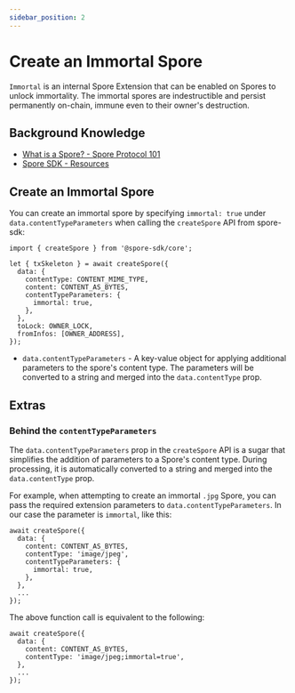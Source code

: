 ```yaml
---
sidebar_position: 2
---
```


# Create an Immortal Spore

`Immortal` is an internal Spore Extension that can be enabled on Spores to unlock immortality. The immortal spores are indestructible and persist permanently on-chain, immune even to their owner's destruction.

## Background Knowledge
- [What is a Spore? - Spore Protocol 101](/basics/spore-101#what-is-a-spore)
- [Spore SDK - Resources](/resources/spore-sdk)

## Create an Immortal Spore

You can create an immortal spore by specifying `immortal: true` under `data.contentTypeParameters` when calling the `createSpore` API from spore-sdk:

```tsx
import { createSpore } from '@spore-sdk/core';

let { txSkeleton } = await createSpore({
  data: {
    contentType: CONTENT_MIME_TYPE,
    content: CONTENT_AS_BYTES,
    contentTypeParameters: {
      immortal: true,
    },
  },
  toLock: OWNER_LOCK,
  fromInfos: [OWNER_ADDRESS],
});
```

- `data.contentTypeParameters` - A key-value object for applying additional parameters to the spore's content type. The parameters will be converted to a string and merged into the `data.contentType` prop.

## Extras

### Behind the `contentTypeParameters`

The `data.contentTypeParameters` prop in the `createSpore` API is a sugar that simplifies the addition of parameters to a Spore's content type. During processing, it is automatically converted to a string and merged into the `data.contentType` prop.

For example, when attempting to create an immortal `.jpg` Spore, you can pass the required extension parameters to `data.contentTypeParameters`. In our case the parameter is `immortal`, like this:

```tsx
await createSpore({
  data: {
    content: CONTENT_AS_BYTES,
    contentType: 'image/jpeg',
    contentTypeParameters: {
      immortal: true,
    },
  },
  ...
});
```

The above function call is equivalent to the following:

```tsx
await createSpore({
  data: {
    content: CONTENT_AS_BYTES,
    contentType: 'image/jpeg;immortal=true',
  },
  ...
});
```